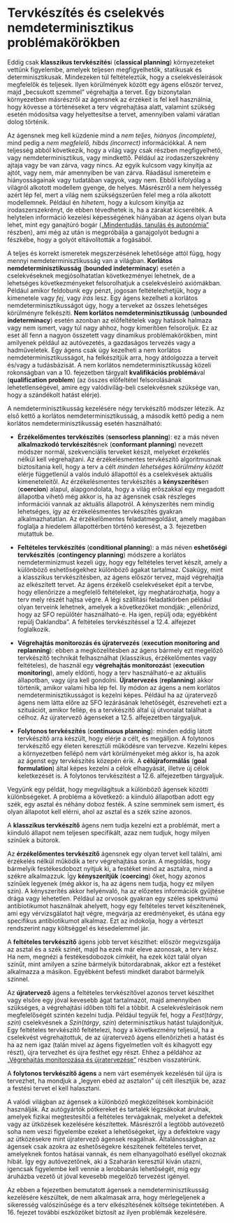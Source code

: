 <?xml version="1.0" encoding="UTF-8" standalone="no"?>
<!DOCTYPE html PUBLIC "-//W3C//DTD XHTML 1.1//EN" "http://www.w3.org/TR/xhtml11/DTD/xhtml11.dtd">
<html xmlns="http://www.w3.org/1999/xhtml"><head><meta name="generator" content="DocBook XSL Stylesheets V1.76.1"/></head><body><div class="section" title="Tervkészítés és cselekvés nemdeterminisztikus problémakörökben"><div class="titlepage"><div><div><h1 class="title"><a id="id655418"/>Tervkészítés és cselekvés nemdeterminisztikus problémakörökben</h1></div></div></div><p>Eddig csak <span class="strong"><strong>klasszikus tervkészítés</strong></span>i (<span class="strong"><strong>classical planning</strong></span>) környezeteket vettünk figyelembe, amelyek teljesen megfigyelhetők, statikusak és determinisztikusak. Mindezeken túl feltételeztük, hogy a cselekvésleírások megfelelők és teljesek. Ilyen körülmények között egy ágens először tervez, majd „becsukott szemmel” végrehajtja a tervet. Egy bizonytalan környezetben másrészről az ágensnek az érzékeit is fel kell használnia, hogy kövesse a történéseket a terv végrehajtása alatt, valamint szükség esetén módosítsa vagy helyettesítse a tervet, amennyiben valami váratlan dolog történik. </p><p>Az ágensnek meg kell küzdenie mind a <span class="emphasis"><em>nem teljes, hiányos (incomplete), </em></span>mind pedig a <span class="emphasis"><em>nem megfelelő, hibás (incorrect)</em></span> információkkal. A nem teljesség abból következik, hogy a világ vagy csak részben megfigyelhető, vagy nemdeterminisztikus, vagy mindkettő. Például az irodaszerszekrény ajtaja vagy be van zárva, vagy nincs. Az egyik kulcsom vagy kinyitja az ajtót, vagy nem, már amennyiben be van zárva. Ráadásul ismereteim e hiányosságainak vagy tudatában vagyok, vagy nem. Ebből kifolyólag a világról alkotott modellem gyenge, de helyes. Másrészről a nem helyesség azért lép fel, mert a világ nem szükségszerűen felel meg a róla alkotott modellemnek. Például én <span class="emphasis"><em>hihetem</em></span>, hogy a kulcsom kinyitja az irodaszerszekrényt, de ebben tévedhetek is, ha a zárakat kicserélték. A helytelen információ kezelési képességének hiányában az ágens olyan buta lehet, mint egy ganajtúró bogár (<a class="xref" href="ch02s02.md#ID_71_oldal">„Mindentudás, tanulás és autonómia”</a> részben), ami még az után is megpróbálja a ganajgolyót bedugni a fészkébe, hogy a golyót eltávolították a fogásából. </p><p>A teljes és korrekt ismeretek megszerzésének lehetősége attól függ, hogy mennyi nemdeterminisztikusság van a világban. <span class="strong"><strong>Korlátos nemdeterminisztikusság</strong></span> (<span class="strong"><strong>bounded indeterminacy</strong></span>) esetén a cselekvéseknek megjósolhatatlan következményei lehetnek, de a lehetséges következményeket felsorolhatjuk a cselekvésleíró axiómákban. Például amikor feldobunk egy pénzt, jogosan feltételezhetjük, hogy a kimenetele vagy <span class="emphasis"><em>fej</em></span>, vagy <span class="emphasis"><em>írás </em></span>lesz. Egy ágens kezelheti a korlátos nemdeterminisztikusságot úgy, hogy a terveket az összes lehetséges körülményre felkészíti. <span class="strong"><strong>Nem korlátos nemdeterminisztikusság</strong></span> (<span class="strong"><strong>unbounded indeterminacy</strong></span>) esetén azonban az előfeltételek vagy hatások halmaza vagy nem ismert, vagy túl nagy ahhoz, hogy kimerítően felsoroljuk. Ez az eset áll fenn a nagyon összetett vagy dinamikus problémakörökben, mint amilyenek például az autóvezetés, a gazdaságos tervezés vagy a hadműveletek. Egy ágens csak úgy kezelheti a nem korlátos nemdeterminisztikusságot, ha felkészítjük arra, hogy átdolgozza a terveit és/vagy a tudásbázisát. A nem korlátos nemdeterminisztikusság közeli rokonságban van a 10.<span class="emphasis"><em> </em></span>fejezetben tárgyalt <span class="strong"><strong>kvalifikációs problémá</strong></span>val (<span class="strong"><strong>qualification problem</strong></span>) (az összes előfeltétel felsorolásának lehetetlenségével, amire egy valódivilág-beli cselekvésnek szüksége van, hogy a szándékolt hatást elérje).</p><p>A nemdeterminisztikusság kezelésére négy tervkészítő módszer létezik. Az első kettő a korlátos nemdeterminisztikusság, a második kettő pedig a nem korlátos nemdeterminisztikusság esetén használható:</p><div class="itemizedlist"><ul class="itemizedlist"><li class="listitem"><p><span class="strong"><strong>Érzékelőmentes tervkészítés</strong></span> (<span class="strong"><strong>sensorless planning</strong></span>): ez a más néven <span class="strong"><strong>alkalmazkodó tervkészítés</strong></span>nek (<span class="strong"><strong>conformant planning</strong></span>) nevezett módszer normál, szekvenciális terveket készít, melyeket érzékelés nélkül kell végrehajtani. Az érzékelésmentes tervkészítő algoritmusnak biztosítania kell, hogy a terv a célt <span class="emphasis"><em>minden lehetséges körülmény között</em></span> elérje függetlenül a valós induló állapottól és a cselekvések aktuális kimeneteleitől. Az érzékelésmentes tervkészítés a <span class="strong"><strong>kényszerítés</strong></span>en (<span class="strong"><strong>coercion</strong></span>) alapul, alapgondolata, hogy a világ erőszakkal egy megadott állapotba vihető még akkor is, ha az ágensnek csak részleges információi vannak az aktuális állapotról. A kényszerítés nem mindig lehetséges, így az érzékelésmentes tervkészítés gyakran alkalmazhatatlan. Az érzékelőmentes feladatmegoldást, amely magában foglalja a hiedelem állapottérben történő keresést, a 3.<span class="emphasis"><em> </em></span>fejezetben mutattuk be.</p></li><li class="listitem"><p><span class="strong"><strong>Feltételes tervkészítés</strong></span> (<span class="strong"><strong>conditional planning</strong></span>): a más néven <span class="strong"><strong>eshetőségi tervkészítés</strong></span> (<span class="strong"><strong>contingency planning</strong></span>) módszere a korlátos nemdeterminizmust kezeli úgy, hogy egy feltételes tervet készít, amely a különböző eshetőségekhez különböző ágakat tartalmaz. Csakúgy, mint a klasszikus tervkészítésben, az ágens először tervez, majd végrehajtja az elkészített tervet. Az ágens érzékelő cselekvéseket épít a tervbe, hogy ellenőrizze a megfelelő feltételeket, így meghatározhatja, hogy a terv mely részét hajtsa végre. A légi szállítási feladatkörben például olyan terveink lehetnek, amelyek a következőket mondják: „ellenőrizd, hogy az SFO repülőtér használható-e. Ha igen, repülj oda; egyébként repülj Oaklandba”. A feltételes tervkészítéssel a 12.4.<span class="emphasis"><em> </em></span>alfejezet foglalkozik.</p></li><li class="listitem"><p><span class="strong"><strong>Végrehajtás monitorozás és újratervezés</strong></span> (<span class="strong"><strong>execution monitoring and replanning</strong></span>): ebben a megközelítésben az ágens bármely ezt megelőző tervkészítő technikát felhasználhat (klasszikus, érzékelőmentes vagy feltételes), de használ egy <span class="strong"><strong>végrehajtás monitorozás</strong></span>t (<span class="strong"><strong>execution monitoring</strong></span>), amely eldönti, hogy a terv használható-e az aktuális állapotban, vagy újra kell gondolni. <span class="strong"><strong>Újratervezés</strong></span> (<span class="strong"><strong>replanning</strong></span>) akkor történik, amikor valami hiba lép fel. Ily módon az ágens a nem korlátos nemdeterminisztikusságot is kezelni képes. Például ha az újratervező ágens nem látta előre az SFO lezárásának lehetőségét, észreveheti ezt a szituációt, amikor fellép, és a tervkészítő által új útvonalat találhat a célhoz. Az újratervező ágenseket a 12.5. alfejezetben tárgyaljuk.</p></li><li class="listitem"><p><span class="strong"><strong>Folytonos tervkészítés</strong></span> (<span class="strong"><strong>continuous planning</strong></span>): minden eddig látott tervkészítő arra készült, hogy elérje a célt, és megálljon. A folytonos tervkészítő egy életen keresztüli működésre van tervezve. Kezelni képes a környezetben fellépő nem várt körülményeket még akkor is, ha azok az ágenst egy tervkészítés közepén érik. A <span class="strong"><strong>célújraformálás</strong></span> (<span class="strong"><strong>goal formulation</strong></span>) által képes kezelni a célok elhagyását, illetve új célok keletkezését is. A folytonos tervkészítést a 12.6.<span class="emphasis"><em> </em></span>alfejezetben tárgyaljuk.</p></li></ul></div><p>Vegyünk egy példát, hogy megvilágítsuk a különböző ágensek közötti különbségeket. A probléma a következő: a kiinduló állapotban adott egy szék, egy asztal és néhány doboz festék. A színe semminek sem ismert, és olyan állapotot kell elérni, ahol az asztal és a szék színe azonos. </p><p>A <span class="strong"><strong>klasszikus tervkészítő</strong></span> ágens nem tudja kezelni ezt a problémát, mert a kiinduló állapot nem teljesen specifikált, azaz nem tudjuk, hogy milyen színűek a bútorok. </p><p>Az <span class="strong"><strong>érzékelőmentes tervkészítő</strong></span> ágensnek egy olyan tervet kell találni, ami érzékelés nélkül működik a terv végrehajtása során. A megoldás, hogy bármelyik festékesdobozt nyitjuk ki, a festéket mind az asztalra, mind a székre alkalmazzuk. Így <span class="strong"><strong>kényszerítjük</strong></span> (<span class="strong"><strong>coercing</strong></span>) őket, hogy azonos színűek legyenek (még akkor is, ha az ágens nem tudja, hogy ez milyen szín). A kényszerítés akkor helyénvaló, ha az előzetes információk gyűjtése drága vagy lehetetlen. Például az orvosok gyakran egy széles spektrumú antibiotikumot használnak ahelyett, hogy egy feltételes tervet készítenének, ami egy vérvizsgálatot hajt végre, megvárja az eredményeket, és utána egy specifikus antibiotikumot alkalmaz. Ezt az indokolja, hogy a vérteszt rendszerint nagy költséggel és késedelemmel jár. </p><p>A <span class="strong"><strong>feltételes tervkészítő</strong></span> ágens jobb tervet készíthet: először megvizsgálja az asztal és a szék színét, majd ha ezek már eleve azonosak, a terv kész. Ha nem, megnézi a festékesdobozok címkéit, ha ezek közt talál olyan színűt, mint amilyen a színe bármelyik bútordarabnak, akkor ezt a festéket alkalmazza a másikon. Egyébként befesti mindkét darabot bármelyik színnel. </p><p>Az <span class="strong"><strong>újratervező</strong></span> ágens a feltételes tervkészítővel azonos tervet készíthet vagy elsőre egy jóval kevesebb ágat tartalmazót, majd amennyiben szükséges, a végrehajtási időben tölti fel a többit. A cselekvésleírások nem megfelelőségét szintén kezelni tudja. Például tegyük fel, hogy a <span class="emphasis"><em>Fest</em></span>(<span class="emphasis"><em>tárgy</em></span>,<span class="emphasis"><em> szín</em></span>) cselekvésnek a <span class="emphasis"><em>Szín</em></span>(<span class="emphasis"><em>tárgy</em></span>,<span class="emphasis"><em> szín</em></span>) determinisztikus hatást tulajdonítjuk. Egy feltételes tervkészítő feltételezi, hogy a következmény teljesül, ha a cselekvést végrehajtottuk, de az újratervező ágens ellenőrizheti a hatást és ha az nem igaz (talán mivel az ágens figyelmetlen volt és kihagyott egy részt), újra tervezhet és újra festhet egy részt. Ehhez a példához az <a class="xref" href="ch12s05.md#ID_520_521_oldal">„Végrehajtás monitorozása és újratervezése”</a> részben visszatérünk. </p><p>A <span class="strong"><strong>folytonos tervkészítő ágens</strong></span> a nem várt események kezelésén túl újra is tervezhet, ha mondjuk a „legyen ebéd az asztalon” új célt illesztjük be, azaz a festési tervet el kell halasztani.</p><p>A valódi világban az ágensek a különböző megközelítések kombinációit használják. Az autógyártók pótkereket és tartalék légzsákokat árulnak, amelyek fizikai megtestesítői a feltételes tervágaknak, melyeket a defektek vagy az ütközések kezelésére készítettek. Másrészről a legtöbb autóvezető soha nem veszi figyelembe ezeket a lehetőségeket, így a defektekre vagy az ütközésekre mint újratervező ágensek reagálnak. Általánosságban az ágensek csak azokra az eshetőségekre készítenek feltételes tervet, amelyeknek fontos hatásai vannak, és nem elhanyagolható eséllyel okoznak hibát. Így egy autóvezetőnek, aki a Szaharán keresztül kíván utazni, igencsak figyelembe kell vennie a lerobbanás lehetőségét, míg egy áruházba vezető út jóval kevesebb megelőző tervezést igényel. </p><p>Az ebben a fejezetben bemutatott ágensek a nemdeterminisztikusság kezelésére készültek, de nem alkalmasak arra, hogy mérlegeljenek a sikeresség valószínűsége és a terv elkészítésének költsége tekintetében. A 16.<span class="emphasis"><em> </em></span>fejezet további eszközöket biztosít az ilyen problémák kezelésére.</p></div></body></html>
